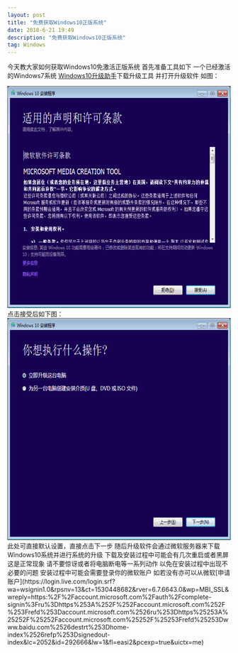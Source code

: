 ```yaml
---
layout: post
title: "免费获取Windows10正版系统"
date: 2018-6-21 19:49
description: "免费获取Windows10正版系统"
tag: Windows
---
```


今天教大家如何获取Windows10免激活正版系统  首先准备工具如下 一个已经激活的Windows7系统    [Windows10升级助手](https://www.microsoft.com/zh-cn/software-download/windows10?OCID=WIP_r_Win10_Body_AddPC)下载升级工具 并打开升级软件
如图：
<div align="center">
<img src="/images/image/0000.png" height="500" width="561"/>
</div>
点击接受后如下图：
<div align="center">
<img src="/images/image/0001.png" height="500" width="561"/>
</div>
此处可直接默认设置，直接点击下一步 随后升级软件会通过微软服务器来下载Windows10系统并进行系统的升级  下载及安装过程中可能会有几次重启或者黑屏  这是正常现象 请不要惊讶或者将电脑断电等一系列动作 以免在安装过程中出现不必要的问题 安装过程中可能会需要登录你的微软账户  如若没有亦可以从微软[申请账户](https://login.live.com/login.srf?wa=wsignin1.0&rpsnv=13&ct=1530448682&rver=6.7.6643.0&wp=MBI_SSL&wreply=https:%2F%2Faccount.microsoft.com%2Fauth%2Fcomplete-signin%3Fru%3Dhttps%253A%252F%252Faccount.microsoft.com%252F%253Frefd%253Daccount.microsoft.com%2526ru%253Dhttps%25253A%25252F%25252Faccount.microsoft.com%25252F%25253Frefd%25253Dwww.baidu.com%2526destrt%253Dhome-index%2526refp%253Dsignedout-index&lc=2052&id=292666&lw=1&fl=easi2&pcexp=true&uictx=me)
